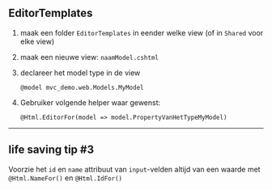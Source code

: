 ## EditorTemplates

1. maak een folder `EditorTemplates` in eender welke view (of in `Shared` voor elke view)
1. maak een nieuwe view: `naamModel.cshtml`
1. declareer het model type in de view

   ```cshtml
   @model mvc_demo.web.Models.MyModel
   ```

1. Gebruiker volgende helper waar gewenst:

   ```cshtml
   @Html.EditorFor(model => model.PropertyVanHetTypeMyModel)
   ```

---

## life saving tip #3

Voorzie het `id` en `name` attribuut van `input`-velden altijd van een waarde met `@Html.NameFor()` en `@Html.IdFor()`
